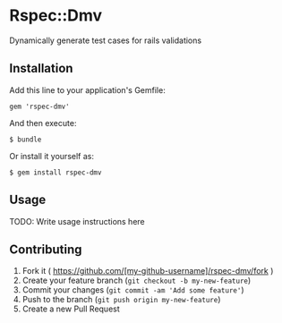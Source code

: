 # Rspec::Dmv

Dynamically generate test cases for rails validations

## Installation

Add this line to your application's Gemfile:

    gem 'rspec-dmv'

And then execute:

    $ bundle

Or install it yourself as:

    $ gem install rspec-dmv

## Usage

TODO: Write usage instructions here

## Contributing

1. Fork it ( https://github.com/[my-github-username]/rspec-dmv/fork )
2. Create your feature branch (`git checkout -b my-new-feature`)
3. Commit your changes (`git commit -am 'Add some feature'`)
4. Push to the branch (`git push origin my-new-feature`)
5. Create a new Pull Request
